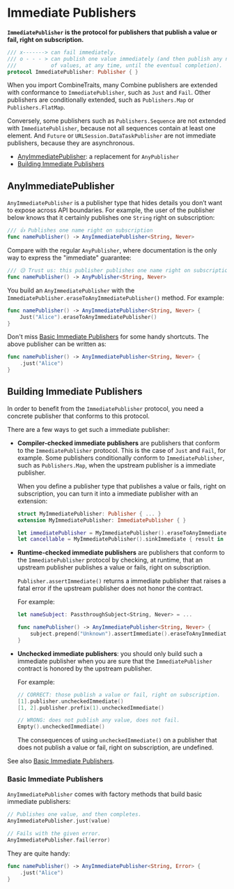 Immediate Publishers
====================

**`ImmediatePublisher` is the protocol for publishers that publish a value or fail, right on subscription.**

```swift
/// x-------> can fail immediately.
/// o - - - > can publish one value immediately (and then publish any number
///           of values, at any time, until the eventual completion).
protocol ImmediatePublisher: Publisher { }
```

When you import CombineTraits, many Combine publishers are extended with conformance to `ImmediatePublisher`, such as `Just` and `Fail`. Other publishers are conditionally extended, such as `Publishers.Map` or `Publishers.FlatMap`.

Conversely, some publishers such as `Publishers.Sequence` are not extended with `ImmediatePublisher`, because not all sequences contain at least one element. And `Future` or `URLSession.DataTaskPublisher` are not immediate publishers, because they are asynchronous.

- [AnyImmediatePublisher]: a replacement for `AnyPublisher`
- [Building Immediate Publishers]

## AnyImmediatePublisher

`AnyImmediatePublisher` is a publisher type that hides details you don’t want to expose across API boundaries. For example, the user of the publisher below knows that it certainly publishes one `String` right on subscription:
    
```swift
/// 👍 Publishes one name right on subscription
func namePublisher() -> AnyImmediatePublisher<String, Never>
```

Compare with the regular `AnyPublisher`, where documentation is the only way to express the "immediate" guarantee:

```swift
/// 😥 Trust us: this publisher publishes one name right on subscription.
func namePublisher() -> AnyPublisher<String, Never>
```

You build an `AnyImmediatePublisher` with the `ImmediatePublisher.eraseToAnyImmediatePublisher()` method. For example:

```swift
func namePublisher() -> AnyImmediatePublisher<String, Never> {
    Just("Alice").eraseToAnyImmediatePublisher()
}
```

Don't miss [Basic Immediate Publishers] for some handy shortcuts. The above publisher can be written as:

```swift
func namePublisher() -> AnyImmediatePublisher<String, Never> {
    .just("Alice")
}
```

## Building Immediate Publishers

In order to benefit from the `ImmediatePublisher` protocol, you need a concrete publisher that conforms to this protocol.

There are a few ways to get such a immediate publisher:

- **Compiler-checked immediate publishers** are publishers that conform to the `ImmediatePublisher` protocol. This is the case of `Just` and `Fail`, for example. Some publishers conditionally conform to `ImmediatePublisher`, such as `Publishers.Map`, when the upstream publisher is a immediate publisher.
    
    When you define a publisher type that publishes a value or fails, right on subscription, you can turn it into a immediate publisher with an extension:
    
    ```swift
    struct MyImmediatePublisher: Publisher { ... }
    extension MyImmediatePublisher: ImmediatePublisher { }
    
    let immediatePublisher = MyImmediatePublisher().eraseToAnyImmediatePublisher()
    let cancellable = MyImmediatePublisher().sinkImmediate { result in ... }
    ```

- **Runtime-checked immediate publishers** are publishers that conform to the `ImmediatePublisher` protocol by checking, at runtime, that an upstream publisher publishes a value or fails, right on subscription.
    
    `Publisher.assertImmediate()` returns a immediate publisher that raises a fatal error if the upstream publisher does not honor the contract.
        
    For example:
    
    ```swift
    let nameSubject: PassthroughSubject<String, Never> = ...
    
    func namePublisher() -> AnyImmediatePublisher<String, Never> {
        subject.prepend("Unknown").assertImmediate().eraseToAnyImmediatePublisher()
    }
    ```

- **Unchecked immediate publishers**: you should only build such a immediate publisher when you are sure that the `ImmediatePublisher` contract is honored by the upstream publisher.
    
    For example:
    
    ```swift
    // CORRECT: those publish a value or fail, right on subscription.
    [1].publisher.uncheckedImmediate()
    [1, 2].publisher.prefix(1).uncheckedImmediate()
    
    // WRONG: does not publish any value, does not fail.
    Empty().uncheckedImmediate()
    ```
    
    The consequences of using `uncheckedImmediate()` on a publisher that does not publish a value or fail, right on subscription, are undefined.

See also [Basic Immediate Publishers].

### Basic Immediate Publishers

`AnyImmediatePublisher` comes with factory methods that build basic immediate publishers:

```swift
// Publishes one value, and then completes.
AnyImmediatePublisher.just(value)

// Fails with the given error.
AnyImmediatePublisher.fail(error)
```

They are quite handy:

```swift
func namePublisher() -> AnyImmediatePublisher<String, Error> {
    .just("Alice")
}
```


[AnyImmediatePublisher]: #anyimmediatepublisher
[Building Immediate Publishers]: #building-immediate-publishers
[Basic Immediate Publishers]: #basic-immediate-publishers
[Publisher]: https://developer.apple.com/documentation/combine/publisher
